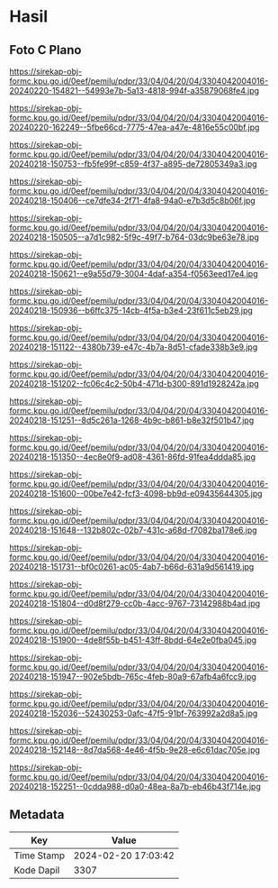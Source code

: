 # Hasil

## Foto C Plano

https://sirekap-obj-formc.kpu.go.id/0eef/pemilu/pdpr/33/04/04/20/04/3304042004016-20240220-154821--54993e7b-5a13-4818-994f-a35879068fe4.jpg

https://sirekap-obj-formc.kpu.go.id/0eef/pemilu/pdpr/33/04/04/20/04/3304042004016-20240220-162249--5fbe66cd-7775-47ea-a47e-4816e55c00bf.jpg

https://sirekap-obj-formc.kpu.go.id/0eef/pemilu/pdpr/33/04/04/20/04/3304042004016-20240218-150753--fb5fe99f-c859-4f37-a895-de72805349a3.jpg

https://sirekap-obj-formc.kpu.go.id/0eef/pemilu/pdpr/33/04/04/20/04/3304042004016-20240218-150406--ce7dfe34-2f71-4fa8-94a0-e7b3d5c8b06f.jpg

https://sirekap-obj-formc.kpu.go.id/0eef/pemilu/pdpr/33/04/04/20/04/3304042004016-20240218-150505--a7d1c982-5f9c-49f7-b764-03dc9be63e78.jpg

https://sirekap-obj-formc.kpu.go.id/0eef/pemilu/pdpr/33/04/04/20/04/3304042004016-20240218-150621--e9a55d79-3004-4daf-a354-f0563eed17e4.jpg

https://sirekap-obj-formc.kpu.go.id/0eef/pemilu/pdpr/33/04/04/20/04/3304042004016-20240218-150936--b6ffc375-14cb-4f5a-b3e4-23f611c5eb29.jpg

https://sirekap-obj-formc.kpu.go.id/0eef/pemilu/pdpr/33/04/04/20/04/3304042004016-20240218-151122--4380b739-e47c-4b7a-8d51-cfade338b3e9.jpg

https://sirekap-obj-formc.kpu.go.id/0eef/pemilu/pdpr/33/04/04/20/04/3304042004016-20240218-151202--fc06c4c2-50b4-471d-b300-891d1928242a.jpg

https://sirekap-obj-formc.kpu.go.id/0eef/pemilu/pdpr/33/04/04/20/04/3304042004016-20240218-151251--8d5c261a-1268-4b9c-b861-b8e32f501b47.jpg

https://sirekap-obj-formc.kpu.go.id/0eef/pemilu/pdpr/33/04/04/20/04/3304042004016-20240218-151350--4ec8e0f9-ad08-4361-86fd-91fea4ddda85.jpg

https://sirekap-obj-formc.kpu.go.id/0eef/pemilu/pdpr/33/04/04/20/04/3304042004016-20240218-151600--00be7e42-fcf3-4098-bb9d-e09435644305.jpg

https://sirekap-obj-formc.kpu.go.id/0eef/pemilu/pdpr/33/04/04/20/04/3304042004016-20240218-151648--132b802c-02b7-431c-a68d-f7082ba178e6.jpg

https://sirekap-obj-formc.kpu.go.id/0eef/pemilu/pdpr/33/04/04/20/04/3304042004016-20240218-151731--bf0c0261-ac05-4ab7-b66d-631a9d561419.jpg

https://sirekap-obj-formc.kpu.go.id/0eef/pemilu/pdpr/33/04/04/20/04/3304042004016-20240218-151804--d0d8f279-cc0b-4acc-9767-73142988b4ad.jpg

https://sirekap-obj-formc.kpu.go.id/0eef/pemilu/pdpr/33/04/04/20/04/3304042004016-20240218-151900--4de8f55b-b451-43ff-8bdd-64e2e0fba045.jpg

https://sirekap-obj-formc.kpu.go.id/0eef/pemilu/pdpr/33/04/04/20/04/3304042004016-20240218-151947--902e5bdb-765c-4feb-80a9-67afb4a6fcc9.jpg

https://sirekap-obj-formc.kpu.go.id/0eef/pemilu/pdpr/33/04/04/20/04/3304042004016-20240218-152036--52430253-0afc-47f5-91bf-763992a2d8a5.jpg

https://sirekap-obj-formc.kpu.go.id/0eef/pemilu/pdpr/33/04/04/20/04/3304042004016-20240218-152148--8d7da568-4e46-4f5b-9e28-e6c61dac705e.jpg

https://sirekap-obj-formc.kpu.go.id/0eef/pemilu/pdpr/33/04/04/20/04/3304042004016-20240218-152251--0cdda988-d0a0-48ea-8a7b-eb46b43f714e.jpg


## Metadata

| Key        | Value               |
| ---------- | ------------------- |
| Time Stamp | 2024-02-20 17:03:42 |
| Kode Dapil | 3307                |



